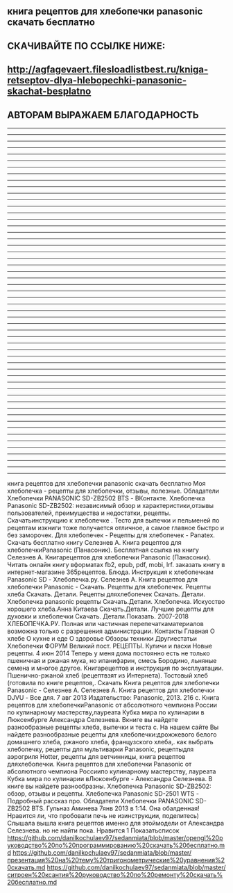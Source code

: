 книга рецептов для хлебопечки panasonic скачать бесплатно
--------------------------------------------------
СКАЧИВАЙТЕ ПО ССЫЛКЕ НИЖЕ:
--------------------------------------------------
http://agfagevaert.filesloadlistbest.ru/kniga-retseptov-dlya-hlebopechki-panasonic-skachat-besplatno
--------------------------------------------------
АВТОРАМ ВЫРАЖАЕМ БЛАГОДАРНОСТЬ
--------------------------------------------------
--------------------------------------------------
--------------------------------------------------
--------------------------------------------------
--------------------------------------------------
--------------------------------------------------
--------------------------------------------------
--------------------------------------------------
--------------------------------------------------
--------------------------------------------------
--------------------------------------------------
--------------------------------------------------
--------------------------------------------------
--------------------------------------------------
--------------------------------------------------
--------------------------------------------------
--------------------------------------------------
--------------------------------------------------
--------------------------------------------------
--------------------------------------------------
--------------------------------------------------
--------------------------------------------------
--------------------------------------------------
--------------------------------------------------
--------------------------------------------------
--------------------------------------------------
--------------------------------------------------
--------------------------------------------------
--------------------------------------------------
--------------------------------------------------
--------------------------------------------------
--------------------------------------------------
--------------------------------------------------
--------------------------------------------------
--------------------------------------------------
--------------------------------------------------
--------------------------------------------------
--------------------------------------------------
--------------------------------------------------
--------------------------------------------------
--------------------------------------------------
--------------------------------------------------
--------------------------------------------------
--------------------------------------------------
--------------------------------------------------
--------------------------------------------------
--------------------------------------------------
--------------------------------------------------
--------------------------------------------------
--------------------------------------------------
--------------------------------------------------
--------------------------------------------------
--------------------------------------------------
--------------------------------------------------
--------------------------------------------------
книга рецептов для хлебопечки panasonic скачать бесплатно Моя хлебопечка - рецепты для хлебопечки, отзывы, полезные. Обладатели Хлебопечки PANASONIC SD-ZB2502 BTS - ВКонтакте. Хлебопечка Panasonic SD-ZB2502: независимый обзор и характеристики,отзывы пользователей, преимущества и недостатки, рецепты.  Скачатьинструкцию к хлебопечке . Тесто для выпечки и пельменей по рецептам изкниги тоже получается отличное, а самое главное быстро и без заморочек. Для хлебопечек - Рецепты для хлебопечек - Panatex. Скачать бесплатно книгу Селезнев А. Книга рецептов для хлебопечкиPanasonic (Панасоник). Бесплатная ссылка на книгу Селезнев А. Книгарецептов для хлебопечки Panasonic (Панасоник). Читать онлайн книгу вформатах fb2, epub, pdf, mobi, lrf. заказать книгу в интернет-магазине 365рецептов. Блюда. Инструкция к хлебопечкам Panasonic SD  - Хлебопечка.ру. Селезнев А. Книга рецептов для хлебопечки Panasonic - Скачать. Рецепты для хлебопечек. Рецепты хлеба  Скачать. Детали. Рецепты дляхлебопечек  Скачать. Детали. Хлебопечка panasonic рецепты  Скачать.Детали. Хлебопечка. Искусство хорошего хлеба.Анна Китаева  Скачать.Детали. Лучшие рецепты для духовки и хлебопечки  Скачать. Детали.Показать. 2007-2018 ХЛЕБОПЕЧКА.РУ. Полная или частичная перепечаткаматериалов возможна только с разрешения администрации. Контакты Главная  О хлебе  О кухне и еде  О здоровье  Обзоры техники  Другиестатьи  Хлебопечки  ФОРУМ  Великий пост. РЕЦЕПТЫ. Куличи и пасхи Новые рецепты. 4 июн 2014  Теперь у меня дома постоянно есть не только пшеничная и ржаная мука, но ипанифарин, смесь Бородино, льняные семена и многое другое. Книгарецептов и инструкция по эксплуатации. Пшенично-ржаной хлеб (рецептвзят из Интернета). Тостовый хлеб (готовила по книге рецептов,. Скачать Книга рецептов для хлебопечки Panasonic - Селезнев А.
Селезнев А. Книга рецептов для хлебопечки DJVU - Все для. 7 авг 2013  Издательство: Panasonic, 2013. 216 с. Книга рецептов для хлебопечкиPanasonic от абсолютного чемпиона России по кулинарному мастерству,лауреата Кубка мира по кулинарии в Люксенбурге Александра Селезнева. Вкниге вы найдете разнообразные рецепты хлеба, выпечки и теста с. На нашем сайте Вы найдете разнообразные рецепты для хлебопечки:дрожжевого белого домашнего хлеба, ржаного хлеба, французского хлеба,. как выбрать хлебопечку, рецепты для мультиварки Panasonic, рецептыдля аэрогриля Hotter, рецепты для ветчинницы, книга рецептов дляхлебопечки. Книга рецептов для хлебопечки Panasonic от абсолютного чемпиона Россиипо кулинарному мастерству, лауреата Кубка мира по кулинарии вЛюксенбурге - Александра Селезнева. В книге вы найдете разнообразны. Хлебопечка Panasonic SD-ZB2502: обзор, отзывы и рецепты. Хлебопечка Panasonic SD-2501 WTS - Подробный рассказ про. Обладатели Хлебопечки PANASONIC SD-ZB2502 BTS. Гульназ Аминева 7янв 2013 в 1:14. Она обалденная! Нравится ли, что пробовали печь не изинструкции, поделитесь) Слышала вышла книга рецептов именно для этоймодели от Александра Селезнева. но не найти пока. Нравится 1 Показатьсписок
https://github.com/danilkochulaev97/sedanmiata/blob/master/opengl%20руководство%20по%20программированию%20скачать%20бесплатно.md
https://github.com/danilkochulaev97/sedanmiata/blob/master/презентация%20на%20тему%20тригонометрические%20уравнения%20скачать.md
https://github.com/danilkochulaev97/sedanmiata/blob/master/ситроен%20ксантия%20руководство%20по%20ремонту%20скачать%20бесплатно.md